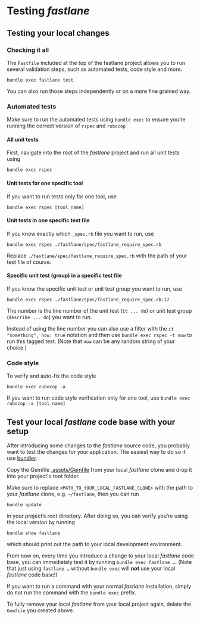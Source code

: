 # Testing _fastlane_

## Testing your local changes

### Checking it all

The `Fastfile` included at the top of the fastlane project allows you to run several validation steps, such as automated tests, code style and more.

```
bundle exec fastlane test
```

You can also run those steps independently or on a more fine grained way.

### Automated tests

Make sure to run the automated tests using `bundle exec` to ensure you’re running the correct version of `rspec` and `rubocop`

#### All unit tests

First, navigate into the root of the _fastlane_ project and run all unit tests using

```
bundle exec rspec
```

#### Unit tests for one specific tool

If you want to run tests only for one tool, use

```
bundle exec rspec [tool_name]
```

#### Unit tests in one specific test file

If you know exactly which `_spec.rb` file you want to run, use

```
bundle exec rspec ./fastlane/spec/fastlane_require_spec.rb
```

Replace `./fastlane/spec/fastlane_require_spec.rb` with the path of your test file of course.

#### Specific unit test (group) in a specific test file

If you know the specific unit test or unit test group you want to run, use

```
bundle exec rspec ./fastlane/spec/fastlane_require_spec.rb:17
```

The number is the line number of the unit test (`it ... do`) or unit test group (`describe ... do`) you want to run.

Instead of using the line number you can also use a filter with the `it "something", now: true` notation and then use `bundle exec rspec -t now` to run this tagged test. (Note that `now` can be any random string of your choice.)

### Code style

To verify and auto-fix the code style

```
bundle exec rubocop -a
```

If you want to run code style verification only for one tool, use `bundle exec rubocop -a [tool_name]`

<!-- Make sure that this section is the same as the one in `ToolsAndDebugging.md` -->

## Test your local _fastlane_ code base with your setup

After introducing some changes to the _fastlane_ source code, you probably want to test the changes for your application. The easiest way to do so it use [bundler](https://bundler.io/).

Copy the Gemfile [.assets/Gemfile](.assets/Gemfile) from your local _fastlane_ clone and drop it into your project's root folder.

Make sure to replace `<PATH_TO_YOUR_LOCAL_FASTLANE_CLONE>` with the path to your _fastlane_ clone, e.g. `~/fastlane`, then you can run
```
bundle update
```
in your project’s root directory. After doing so, you can verify you’re using the local version by running

```
bundle show fastlane
```

which should print out the path to your local development environment.

From now on, every time you introduce a change to your local _fastlane_ code base, you can immediately test it by running `bundle exec fastlane …`. (Note that just using `fastlane …` without `bundle exec` will **not** use your local _fastlane_ code base!)

If you want to run a command with your normal _fastlane_ installation, simply do not run the command with the `bundle exec` prefix.

To fully remove your local _fastlane_ from your local project again, delete the `Gemfile` you created above.
